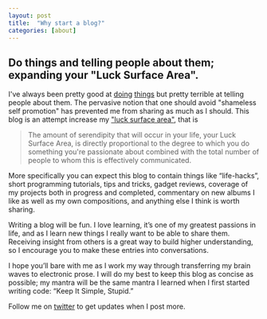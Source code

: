 ```yaml
---
layout: post
title:  "Why start a blog?"
categories: [about]
---
```


Do things and telling people about them; expanding your "Luck Surface Area".
---------------------------------------------------------------------------


I've always been pretty good at [doing](/portfolio) [things](/music) but pretty terrible at telling
people about them. The pervasive notion that one should avoid "shameless self promotion" has prevented me from sharing as much as I should. 
This blog is an attempt
increase my ["luck surface
area"](http://www.codusoperandi.com/posts/increasing-your-luck-surface-area),
that is 
>The amount of serendipity that will occur in your life, your Luck
>Surface Area, is directly proportional to the degree to which you do something
>you're passionate about combined with the total number of people to whom this is
>effectively communicated.

More specifically you can expect this blog to contain things like “life-hacks”, short programming tutorials, tips and tricks, gadget reviews, coverage of my projects both in progress and completed, commentary on new albums I like as well as my own compositions, and anything else I think is worth sharing.

Writing a blog will be fun. I love learning, it’s one of my greatest passions in life, and as I learn new things I really want to be able to share them. Receiving insight from others is a great way to build higher understanding, so I encourage you to make these entries into conversations.

I hope you’ll bare with me as I work my way through transferring my brain waves to electronic prose. I will do my best to keep this blog as concise as possible; my mantra will be the same mantra I learned when I first started writing code: “Keep It Simple, Stupid.”

Follow me on [twitter](twitter.com/jeff_kile) to get updates when I post more.


